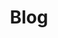 ---
title: "Blog"
linkTitle: "Blog"
description: OpenMake Blog
summary: Topics include Build Acceleration, CD Integration, News, and Tricks.
menu:
  main:
    weight: 120
---
